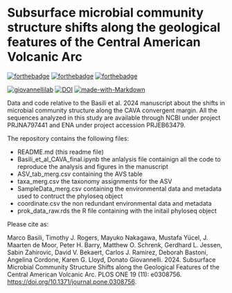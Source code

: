 # Subsurface microbial community structure shifts along the geological features of the Central American Volcanic Arc

[![forthebadge](https://forthebadge.com/images/badges/cc-by-nd.svg)](https://forthebadge.com)
[![forthebadge](https://forthebadge.com/images/badges/powered-by-coffee.svg)](https://forthebadge.com)
[![forthebadge](https://forthebadge.com/images/badges/built-with-science.svg)](https://forthebadge.com)

[![giovannellilab](https://img.shields.io/badge/BY-Giovannelli_Lab-blue)](http:s//www.donatogiovannelli.com)
[![DOI](https://zenodo.org/badge/749468874.svg)](https://zenodo.org/doi/10.5281/zenodo.10578391)
[![made-with-Markdown](https://img.shields.io/badge/Coded%20in-R-red.svg)](https://www.r-project.org/)


Data and code relative to the Basili et al. 2024 manuscript about the shifts in microbial community structure along the CAVA convergent margin. All the sequences analyzed in this study are available through NCBI under project PRJNA797441 and ENA under project accession PRJEB63479.

The repository contains the following files:

- README.md (this readme file)
- Basili_et_al_CAVA_final.ipynb the anlalysis file containign all the code to reproduce the analysis and figures in the manuscript
- ASV_tab_merg.csv containing the AVS table
- taxa_merg.csv the taxonomy assignments for the ASV
- SampleData_merg.csv containing the environmental data and metadata used to contruct the phyloseq object
- coordinate.csv the non redundant  environmental data and metadata
- prok_data_raw.rds the R file containing with the initail phyloseq object

Please cite as:

Marco Basili, Timothy J. Rogers, Mayuko Nakagawa, Mustafa Yücel, J. Maarten de Moor, Peter H. Barry, Matthew O. Schrenk, Gerdhard L. Jessen, Sabin Zahirovic, David V. Bekaert, Carlos J. Ramirez, Deborah Bastoni, Angelina Cordone, Karen G. Lloyd, Donato Giovannelli. 2024. Subsurface Microbial Community Structure Shifts along the Geological Features of the Central American Volcanic Arc. PLOS ONE 19 (11): e0308756. https://doi.org/10.1371/journal.pone.0308756.

